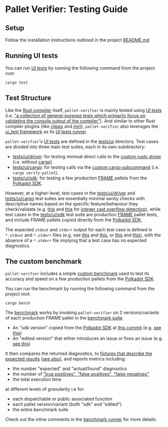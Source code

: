 # Pallet Verifier: Testing Guide

## Setup

Follow the installation instructions outlined in the project [README.md][README-install]

[README-install]: /README.md#installation

## Running UI tests

You can run [UI tests][rustc-ui-tests] by running the following command from the project root:

```shell
cargo test
```

[rustc-ui-tests]: https://rustc-dev-guide.rust-lang.org/tests/ui.html

## Test Structure

Like the [Rust compiler][rustc] itself, `pallet-verifier` is mainly tested using [UI tests][rustc-ui-tests] 
(i.e. ["a collection of general-purpose tests which primarily focus on validating the console output of the compiler"][rustc-ui-tests-intro]).
And similar to other Rust compiler plugins (like [clippy] and [miri]), `pallet-verifier` also leverages 
the [ui_test framework][ui_test-crate] as its [UI tests runner][ui-tests-runner].

[rustc]: https://github.com/rust-lang/rust
[rustc-ui-tests-intro]: https://rustc-dev-guide.rust-lang.org/tests/ui.html#introduction
[clippy]: https://github.com/rust-lang/rust-clippy
[miri]: https://github.com/rust-lang/miri
[ui_test-crate]: https://crates.io/crates/ui_test
[ui-tests-runner]: https://github.com/davidsemakula/pallet-verifier/blob/master/tests/compile-test.rs
[ui-tests-src]: https://github.com/davidsemakula/pallet-verifier/tree/master/tests/ui

`pallet-verifier`'s [UI tests][ui-tests-src] are defined in the [tests/ui][ui-tests-src] directory.
Test cases are divided into three main test suites, each in its own subdirectory: 
- [tests/ui/driver][ui-tests-src-driver]: for testing minimal direct calls to the [custom rustc driver][rustc-driver-src] (i.e. without [cargo]).
- [tests/ui/cargo][ui-tests-src-cargo]: for testing calls via the [custom cargo subcommand][cargo-sub-cmd-src] (i.e. `cargo verify-pallet`).
- [tests/ui/sdk][ui-tests-src-sdk]: for testing a few production [FRAME] pallets from the [Polkadot SDK][polkadot-sdk].

[ui-tests-src-driver]: https://github.com/davidsemakula/pallet-verifier/tree/master/tests/ui/driver
[rustc-driver-src]: https://github.com/davidsemakula/pallet-verifier/blob/master/src/driver.rs
[cargo]: https://doc.rust-lang.org/cargo/
[ui-tests-src-cargo]: https://github.com/davidsemakula/pallet-verifier/tree/master/tests/ui/cargo
[cargo-sub-cmd-src]: https://github.com/davidsemakula/pallet-verifier/blob/master/src/main.rs
[ui-tests-src-sdk]: https://github.com/davidsemakula/pallet-verifier/tree/master/tests/ui/sdk
[FRAME]: https://docs.substrate.io/learn/runtime-development/#frame
[polkadot-sdk]: https://github.com/paritytech/polkadot-sdk

However, at a higher-level, test cases in the [tests/ui/driver][ui-tests-src-driver] and [tests/ui/cargo][ui-tests-src-cargo] 
test suites are essentially minimal sanity checks with descriptive names based on the specific feature/behaviour 
they check/validate (e.g. [this][ui-test-driver-int-cast-overflow] and [this][ui-test-cargo-int-cast-overflow] 
for [integer cast overflow detection][arch-caps]), while test cases in the [tests/ui/sdk][ui-tests-src-sdk] test suite 
are production [FRAME] pallet tests, and include FRAME pallets copied directly from the [Polkadot SDK][polkadot-sdk].

[ui-test-driver-int-cast-overflow]: https://github.com/davidsemakula/pallet-verifier/blob/master/tests/ui/driver/tractable-skeleton-int-cast-overflow.rs
[ui-test-cargo-int-cast-overflow]: https://github.com/davidsemakula/pallet-verifier/tree/master/tests/ui/cargo/minimal-tractable-int-cast-overflow
[arch-caps]: /ARCHITECTURE.md#current-capabilities

The expected `stdout` and `stderr` output for each test case is defined in `*.stdout` and `*.stderr` files 
(e.g. see [this][pallet-multisig-stdout] and [this][pallet-multisig-stderr], or [this][driver-int-cast-overflow-stdout] 
and [this][driver-int-cast-overflow-stderr]), with the absence of a `*.stderr` file implying that a test case has 
no expected diagnostics.

[pallet-multisig-stdout]: https://github.com/davidsemakula/pallet-verifier/blob/master/tests/ui/sdk/multisig/Cargo.stdout
[pallet-multisig-stderr]: https://github.com/davidsemakula/pallet-verifier/blob/master/tests/ui/sdk/multisig/Cargo.stderr
[driver-int-cast-overflow-stdout]: https://github.com/davidsemakula/pallet-verifier/blob/master/tests/ui/driver/tractable-skeleton-int-cast-overflow.stdout
[driver-int-cast-overflow-stderr]: https://github.com/davidsemakula/pallet-verifier/blob/master/tests/ui/driver/tractable-skeleton-int-cast-overflow.stderr

## The custom benchmark

`pallet-verifier` includes a simple [custom benchmark][benchmark-src] used to test its accuracy and speed on 
a few production pallets from the [Polkadot SDK][polkadot-sdk].

[benchmark-src]: https://github.com/davidsemakula/pallet-verifier/blob/master/benches/bencher.rs

You can run the benchmark by running the following command from the project root:

```shell
cargo bench
```

The [benchmark][benchmark-src] works by invoking `pallet-verifier` on 2 versions/variants of 
each production FRAME pallet in the [benchmark suite][benchmark-src-dir]: 
- An "sdk version" copied from the [Polkadot SDK][polkadot-sdk] at [this commit][polkadot-sdk-commit] 
  (e.g. [see this][benchmark-multisig-sdk-dir])
- An "edited version" that either introduces an issue or fixes an issue (e.g. [see this][benchmark-multisig-edit-dir])

It then compares the returned diagnostics, to [fixtures that describe the expected results][benchmark-fixtures] 
([see also][benchmark-fixtures-types]), and reports metrics including:
- the number "expected" and "actual/found" diagnostics
- the number of ["true positives", "false positives", "false negatives"][benchmark-compare-results]
- the total execution time

at different levels of granularity i.e for: 
- each dispatchable or public associated function 
- each pallet version/variant (both "sdk" and "edited")
- the entire benchmark suite

[benchmark-src-dir]: https://github.com/davidsemakula/pallet-verifier/blob/master/benches/
[polkadot-sdk-commit]: https://github.com/paritytech/polkadot-sdk/tree/515fcc952cd52504ab7d3866a83adb9bf0f8e56b
[benchmark-multisig-sdk-dir]: https://github.com/davidsemakula/pallet-verifier/tree/master/benches/multisig/sdk
[benchmark-multisig-edit-dir]: https://github.com/davidsemakula/pallet-verifier/tree/master/benches/multisig/edit
[benchmark-fixtures]: https://github.com/davidsemakula/pallet-verifier/blob/91039a593af0907b2e704fa38c1f0db0138b7ede/benches/bencher.rs#L231-L333
[benchmark-fixtures-types]: https://github.com/davidsemakula/pallet-verifier/blob/91039a593af0907b2e704fa38c1f0db0138b7ede/benches/bencher.rs#L394-L422
[benchmark-compare-results]: https://github.com/davidsemakula/pallet-verifier/blob/91039a593af0907b2e704fa38c1f0db0138b7ede/benches/bencher.rs#L335-L392

Check out the inline comments in the [benchmark runner][benchmark-src] for more details.